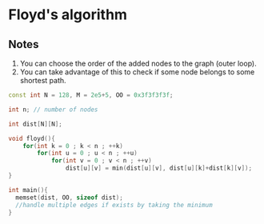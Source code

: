 # Floyd's algorithm

## Notes
1. You can choose the order of the added nodes to the graph (outer loop).
1. You can take advantage of this to check if some node belongs to some shortest path.

```cpp
const int N = 128, M = 2e5+5, OO = 0x3f3f3f3f;

int n; // number of nodes

int dist[N][N];

void floyd(){
    for(int k = 0 ; k < n ; ++k)
        for(int u = 0 ; u < n ; ++u)
            for(int v = 0 ; v < n ; ++v)
                dist[u][v] = min(dist[u][v], dist[u][k]+dist[k][v]);
}

int main(){
  memset(dist, OO, sizeof dist);
  //handle multiple edges if exists by taking the minimum
}
```
